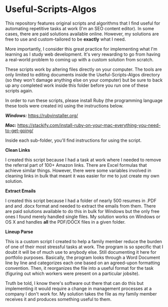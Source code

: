 # Useful-Scripts-Algos

This repository features original scripts and algorithms that I find useful for automating repetitive tasks at work (I'm an SEO content editor). In some cases, there are paid solutions available online. However, my solutions are free to use and custom-tailored to be **exactly** what I need. 

More importantly, I consider this great practice for implementing what I'm learning as I study web development. It's very rewarding to go from having a real-world problem to coming up with a custom solution from scratch.

These scripts work by altering files directly on your computer. The tools are only limited to editing documents inside the Useful-Scripts-Algos directory (so they won't damage anything else on your computer) but be sure to back up any completed work inside this folder before you run one of these scripts again.

In order to run these scripts, please install Ruby (the programming language these tools were created in) using the instructions below.

***Windows:*** https://rubyinstaller.org/

***Mac:*** https://stackify.com/install-ruby-on-your-mac-everything-you-need-to-get-going/

Inside each sub-folder, you'll find instructions for using the script.

**Clean Links**

I created this script because I had a task at work where I needed to remove the referral part of 100+ Amazon links. There are Excel formulas that achieve similar things. However, there were some variables involved in cleaning links in bulk that meant it was easier for me to just create my own solution.

**Extract Emails**

I created this script because I had a folder of nearly 500 resumes in .PDF and and .docx format and needed to extract the emails from them. There are paid solutions available to do this in bulk for Windows but the only free ones I found merely handled single files. My solution works on Windows or OS X and handles **all** the PDF/DOCX files in a given folder.

**Lineup Parse**

This is a custom script I created to help a family member reduce the burden of one of their most stressful tasks at work. The program is so specific that I doubt it will be of much use to anybody else. Still documenting it here for portfolio purposes. Basically, the program looks through a Word Document line by line and categorizes each one based on an agreed-upon formatting convention. Then, it reorganizes the file into a useful format for the task (figuring out which workers were present on a particular jobsite).

Truth be told, I know there's software out there that can do this but implementing it would require a change in management processes at a company I don't work for. My solution takes the file as my family member receives it and produces something useful to them.
